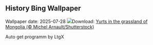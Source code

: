 ## History Bing Wallpaper
Wallpaper date: 2025-07-28
![](https://www.bing.com/th?id=OHR.MongoliaYurts_EN-GB9711987878_UHD.jpg&w=1000)Download: [Yurts in the grassland of Mongolia (© Michel Arnault/Shutterstock)](https://www.bing.com/th?id=OHR.MongoliaYurts_EN-GB9711987878_UHD.jpg)

Auto get programm by LtgX
